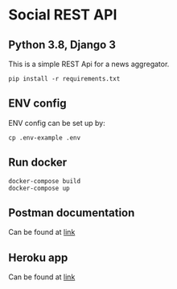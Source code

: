 # Social REST API
## Python 3.8, Django 3

This is a simple REST Api for a news aggregator.

```
pip install -r requirements.txt
```
## ENV config
ENV config can be set up by:
```
cp .env-example .env
```
## Run docker
```
docker-compose build
docker-compose up
```
## Postman documentation
Can be found at [link](https://documenter.getpostman.com/view/9716619/T17Q5jLk?version=latest)
## Heroku app
Can be found at [link](https://news-board-2020.herokuapp.com/api/v1/register/)




